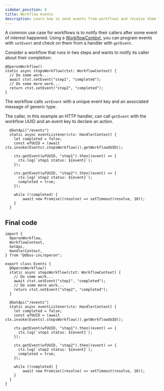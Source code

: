 ```yaml
---
sidebar_position: 8
title: Workflow events
description: Learn how to send events from workflows and receive them from handlers
---
```


A common use case for workflows is to notify their callers after some event of interest happened.
Using a [WorkflowContext](../api-reference/contexts#workflowcontext), you can program events with `setEvent` and check on them from a handler with `getEvent`.

Consider a workflow that runs in two steps and wants to notify its caller about their completion:

```tsx
@OperonWorkflow()
static async stepsWorkflow(ctxt: WorkflowContext) {
  // Do some work...
  await ctxt.setEvent("step1", "completed");
  // Do some more work...
  return ctxt.setEvent("step2", "completed");
}
```

The workflow calls `setEvent` with a unique event key and an associated message of generic type.

The caller, in this example an HTTP handler, can call `getEvent` with the workflow UUID and an event key to declare an action.


```tsx
  @GetApi("/events")
  static async eventListener(ctx: HandlerContext) {
    let completed = false;
    const wfUUID = (await ctx.invoke(Events).stepsWorkflow()).getWorkflowUUID();

    ctx.getEvent(wfUUID, "step1").then((event) => {
      ctx.log(`step1 status: ${event}`);
    });

    ctx.getEvent(wfUUID, "step2").then((event) => {
      ctx.log(`step2 status: ${event}`);
      completed = true;
    });

    while (!completed) {
        await new Promise((resolve) => setTimeout(resolve, 10));
    }
  }
```

## Final code

```tsx
import {
  OperonWorkflow,
  WorkflowContext,
  GetApi,
  HandlerContext,
} from "@dbos-inc/operon";

export class Events {
  @OperonWorkflow()
  static async stepsWorkflow(ctxt: WorkflowContext) {
    // Do some work...
    await ctxt.setEvent("step1", "completed");
    // Do some more work...
    return ctxt.setEvent("step2", "completed");
  }

  @GetApi("/events")
  static async eventListener(ctx: HandlerContext) {
    let completed = false;
    const wfUUID = (await ctx.invoke(Events).stepsWorkflow()).getWorkflowUUID();

    ctx.getEvent(wfUUID, "step1").then((event) => {
      ctx.log(`step1 status: ${event}`);
    });

    ctx.getEvent(wfUUID, "step2").then((event) => {
      ctx.log(`step2 status: ${event}`);
      completed = true;
    });

    while (!completed) {
        await new Promise((resolve) => setTimeout(resolve, 10));
    }
  }
}
```
